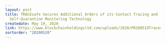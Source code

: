 ```yaml
---
layout: post
title: TRACEsafe Secures Additional Orders of its Contact Tracing and
  Self-Quarantine Monitoring Technology
createdate: May 19, 2020
link: https://www.blockchainholdingsltd.com/uploads/2020/PR200519TracesafeAddOrders.pdf
sortorder: "20200520"
---
```

